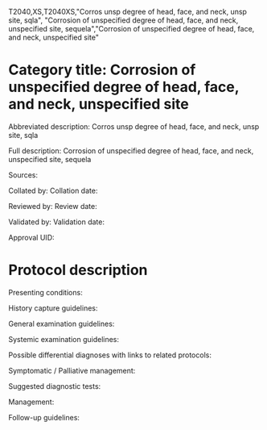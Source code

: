 T2040,XS,T2040XS,"Corros unsp degree of head, face, and neck, unsp site, sqla", "Corrosion of unspecified degree of head, face, and neck, unspecified site, sequela","Corrosion of unspecified degree of head, face, and neck, unspecified site"
# Category title: Corrosion of unspecified degree of head, face, and neck, unspecified site

Abbreviated description: Corros unsp degree of head, face, and neck, unsp site, sqla

Full description: Corrosion of unspecified degree of head, face, and neck, unspecified site, sequela

Sources:

Collated by:
Collation date:

Reviewed by:
Review date:

Validated by:
Validation date:

Approval UID:

# Protocol description

Presenting conditions:

History capture guidelines:

General examination guidelines:

Systemic examination guidelines:

Possible differential diagnoses with links to related protocols:

Symptomatic / Palliative management:

Suggested diagnostic tests:

Management:

Follow-up guidelines:
